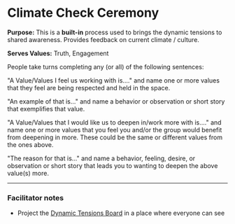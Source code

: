 # Climate Check Ceremony

**Purpose:**  This is a **built-in** process used to brings the dynamic tensions to shared awareness. Provides feedback on current climate / culture.

**Serves Values:** Truth, Engagement

People take turns completing any (or all) of the following sentences:

"A Value/Values I feel us working with is...." and name one or more values that they feel are being respected and held in the space.

"An example of that is..." and name a behavior or observation or short story that exemplifies that value.

"A Value/Values that I would like us to deepen in/work more with is...." and name one or more values that you feel you and/or the group would benefit from deepening in more. These could be the same or different values from the ones above.

"The reason for that is..." and name a behavior, feeling, desire, or observation or short story that leads you to wanting to deepen the above value(s) more.

---

### Facilitator notes

- Project the [Dynamic Tensions Board](https://docs.google.com/spreadsheets/d/1kTIV5f3U12BuIRzlgTiETbE0OTMRWiAtKgXdROvLcAY/edit#gid=0) in a place where everyone can see
